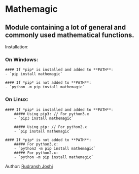 # Mathemagic
## Module containing a lot of general and commonly used mathematical functions.

Installation:

### On Windows:
    #### If *pip* is installed and added to **PATH**:
    - `pip install mathemagic`

    #### If *pip* is not added to **PATH**:
    - `python -m pip install mathemagic`

### On Linux:
    #### If *pip* is installed and added to **PATH**:
        ##### Using pip3: // For python3.x
        - `pip3 install mathemagic`

        ##### Using pip: // For python2.x
        - `pip install mathemagic`
    
    #### If *pip* is not added to **PATH**:
        ##### For python3.x:
        - `python3 -m pip install mathemagic`
        ##### For python2.x:
        - `python -m pip install mathemagic`

Author: [Rudransh Joshi](https://github.com/FireHead90544)